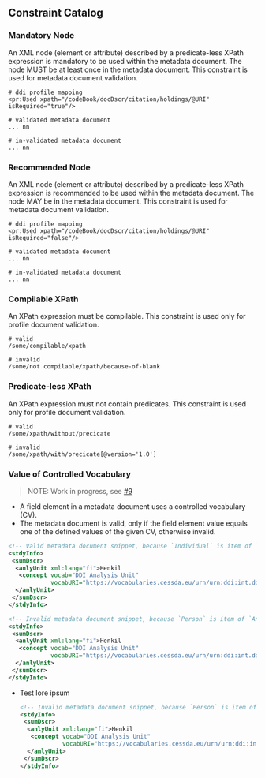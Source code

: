 ## Constraint Catalog

### Mandatory Node

An XML node (element or attribute) described by a predicate-less XPath expression is mandatory to be used within the metadata document. 
The node MUST be at least once in the metadata document. This constraint is used for metadata document validation.

```
# ddi profile mapping
<pr:Used xpath="/codeBook/docDscr/citation/holdings/@URI" isRequired="true"/>
```

```
# validated metadata document
... nn
```

```
# in-validated metadata document
... nn
```


### Recommended Node

An XML node (element or attribute) described by a predicate-less XPath expression is recommended to be used within the metadata document.
The node MAY be in the metadata document. This constraint is used for metadata document validation.

```
# ddi profile mapping
<pr:Used xpath="/codeBook/docDscr/citation/holdings/@URI" isRequired="false"/>
```

```
# validated metadata document
... nn
```

```
# in-validated metadata document
... nn
```



### Compilable XPath

An XPath expression must be compilable. This constraint is used only for profile document validation.

```
# valid
/some/compilable/xpath
```

```
# invalid
/some/not compilable/xpath/because-of-blank
```

### Predicate-less XPath

An XPath expression must not contain predicates. This constraint is used only for profile document validation.

```
# valid
/some/xpath/without/precicate
```

```
# invalid
/some/xpath/with/precicate[@version='1.0']
```

### Value of Controlled Vocabulary 

> NOTE: Work in progress, see [#9](https://bitbucket.org/cessda/cessda.cmv/issues/9)

* A field element in a metadata document uses a controlled vocabulary (CV). 
* The metadata document is valid, only if the field element value equals one of the defined values of the given CV, otherwise invalid.

```xml
<!-- Valid metadata document snippet, because `Individual` is item of `AnalysisUnit:2.0` CV -->
<stdyInfo>
 <sumDscr>
  <anlyUnit xml:lang="fi">Henkil
   <concept vocab="DDI Analysis Unit" 
            vocabURI="https://vocabularies.cessda.eu/urn/urn:ddi:int.ddi.cv:AnalysisUnit:2.0">Individual</concept>
  </anlyUnit>
 </sumDscr>
</stdyInfo>
```

```xml
<!-- Invalid metadata document snippet, because `Person` is item of `AnalysisUnit:2.0` CV -->
<stdyInfo>
 <sumDscr>
  <anlyUnit xml:lang="fi">Henkil
   <concept vocab="DDI Analysis Unit" 
            vocabURI="https://vocabularies.cessda.eu/urn/urn:ddi:int.ddi.cv:AnalysisUnit:2.0">Person</concept>
  </anlyUnit>
 </sumDscr>
</stdyInfo>
```

* Test lore ipsum
	```xml
	<!-- Invalid metadata document snippet, because `Person` is item of `AnalysisUnit:2.0` CV -->
	<stdyInfo>
	 <sumDscr>
	  <anlyUnit xml:lang="fi">Henkil
	   <concept vocab="DDI Analysis Unit" 
	            vocabURI="https://vocabularies.cessda.eu/urn/urn:ddi:int.ddi.cv:AnalysisUnit:2.0">Person</concept>
	  </anlyUnit>
	 </sumDscr>
	</stdyInfo>
	```
